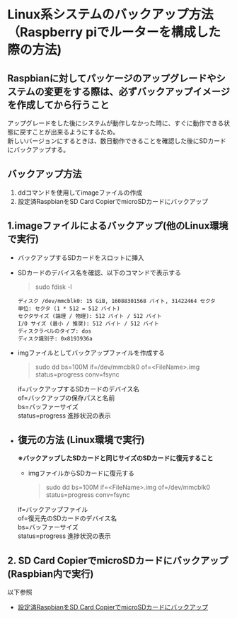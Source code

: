 # Linux系システムのバックアップ方法（Raspberry piでルーターを構成した際の方法)

## Raspbianに対してパッケージのアップグレードやシステムの変更をする際は、**必ずバックアップイメージを作成してから行うこと**
アップグレードをした後にシステムが動作しなかった時に、すぐに動作できる状態に戻すことが出来るようにするため。   
新しいバージョンにするときは、数日動作できることを確認した後にSDカードにバックアップする。   

## バックアップ方法 
1. ddコマンドを使用してimageファイルの作成
2. 設定済RaspbianをSD Card CopierでmicroSDカードにバックアップ


## 1.imageファイルによるバックアップ(他のLinux環境で実行)
- バックアップするSDカードをスロットに挿入
- SDカードのデバイス名を確認、以下のコマンドで表示する   
    >  sudo fdisk -l

    ~~~
    ディスク /dev/mmcblk0: 15 GiB, 16088301568 バイト, 31422464 セクタ
    単位: セクタ (1 * 512 = 512 バイト)
    セクタサイズ (論理 / 物理): 512 バイト / 512 バイト
    I/O サイズ (最小 / 推奨): 512 バイト / 512 バイト
    ディスクラベルのタイプ: dos
    ディスク識別子: 0x8193936a
    ~~~

- imgファイルとしてバックアップファイルを作成する
    > sudo dd bs=100M if=/dev/mmcblk0 of=\<FileName\>.img status=progress conv=fsync    
    
    if=バックアップするSDカードのデバイス名   
    of=バックアップの保存パスと名前    
    bs=バッファーサイズ   
    status=progress 進捗状況の表示   


- ## 復元の方法 (Linux環境で実行)
    **※バックアップしたSDカードと同じサイズのSDカードに復元すること**

    - imgファイルからSDカードに復元する
        > sudo dd bs=100M if=\<FileName\>.img of=/dev/mmcblk0 status=progress conv=fsync   
    
    if=バックアップファイル   
    of=復元先のSDカードのデバイス名    
    bs=バッファーサイズ   
    status=progress 進捗状況の表示   

## 2. SD Card CopierでmicroSDカードにバックアップ(Raspbian内で実行)
以下参照   
- [設定済RaspbianをSD Card CopierでmicroSDカードにバックアップ](https://www.fabshop.jp/%E3%80%90step-24%E3%80%91%E8%A8%AD%E5%AE%9A%E6%B8%88raspbian%E3%82%92sd-card-copier%E3%81%A7microsd%E3%82%AB%E3%83%BC%E3%83%89%E3%81%AB%E3%83%90%E3%83%83%E3%82%AF%E3%82%A2%E3%83%83%E3%83%97/)
